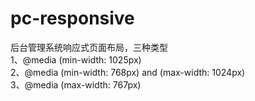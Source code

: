 # pc-responsive

后台管理系统响应式页面布局，三种类型<br>
1、@media (min-width: 1025px) <br>
2、@media (min-width: 768px) and (max-width: 1024px) <br>
3、@media (max-width: 767px) <br>
